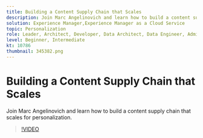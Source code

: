 ```yaml
---
title: Building a Content Supply Chain that Scales
description: Join Marc Angelinovich and learn how to build a content supply chain that scales for personalization.
solution: Experience Manager,Experience Manager as a Cloud Service
topic: Personalization
role: Leader, Architect, Developer, Data Architect, Data Engineer, Admin, User
level: Beginner, Intermediate
kt: 10786
thumbnail: 345382.png
---
```


# Building a Content Supply Chain that Scales

Join Marc Angelinovich and learn how to build a content supply chain that scales for personalization.

>[!VIDEO](https://video.tv.adobe.com/v/345382/?quality=12&learn=on)

